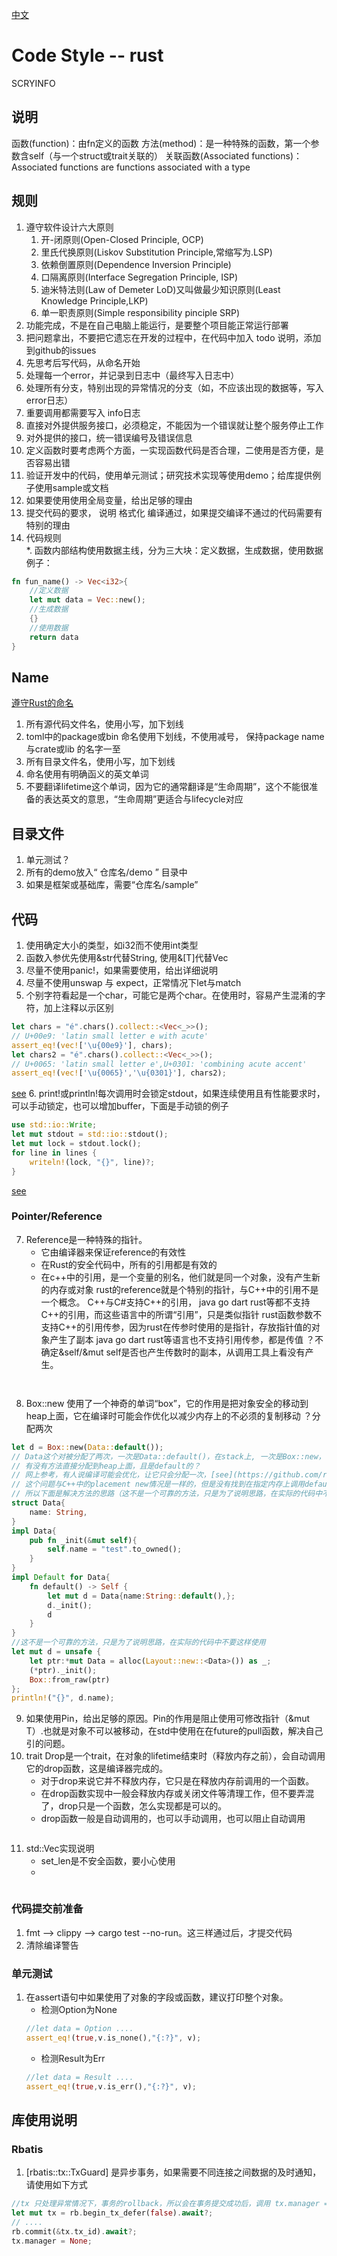 [中文](./codestyle_rust-cn.md)  
# Code Style -- rust
SCRYINFO
## 说明
函数(function)：由fn定义的函数
方法(method)：是一种特殊的函数，第一个参数含self（与一个struct或trait关联的）
关联函数(Associated functions)：Associated functions are functions associated with a type
## 规则
1. 遵守软件设计六大原则
	1. 开-闭原则(Open-Closed Principle, OCP)
	2. 里氏代换原则(Liskov Substitution Principle,常缩写为.LSP)
	3. 依赖倒置原则(Dependence Inversion Principle)
	4. 口隔离原则(Interface Segregation Principle, ISP)
	5. 迪米特法则(Law of Demeter LoD)又叫做最少知识原则(Least Knowledge Principle,LKP)
	6. 单一职责原则(Simple responsibility pinciple SRP)
2. 功能完成，不是在自己电脑上能运行，是要整个项目能正常运行部署
3. 把问题拿出，不要把它遗忘在开发的过程中，在代码中加入 todo 说明，添加到github的issues
4. 先思考后写代码，从命名开始
5. 处理每一个error，并记录到日志中（最终写入日志中）
6. 处理所有分支，特别出现的异常情况的分支（如，不应该出现的数据等，写入error日志）
7. 重要调用都需要写入 info日志
8. 直接对外提供服务接口，必须稳定，不能因为一个错误就让整个服务停止工作
9. 对外提供的接口，统一错误编号及错误信息
10. 定义函数时要考虑两个方面，一实现函数代码是否合理，二使用是否方便，是否容易出错
11. 验证开发中的代码，使用单元测试；研究技术实现等使用demo；给库提供例子使用sample或文档
12. 如果要使用使用全局变量，给出足够的理由
13. 提交代码的要求， 说明 格式化 编译通过，如果提交编译不通过的代码需要有特别的理由
14. 代码规则    
    *. 函数内部结构使用数据主线，分为三大块：定义数据，生成数据，使用数据 
       例子： 
   ```rust
   fn fun_name() -> Vec<i32>{
       //定义数据
       let mut data = Vec::new();
       //生成数据
       {}
       //使用数据
       return data
   }
   ```
## Name 
[遵守Rust的命名](https://rust-lang.github.io/api-guidelines/naming.html)
1. 所有源代码文件名，使用小写，加下划线
2. toml中的package或bin 命名使用下划线，不使用减号， 保持package name 与crate或lib 的名字一至
2. 所有目录文件名，使用小写，加下划线
3. 命名使用有明确函义的英文单词
4. 不要翻译lifetime这个单词，因为它的通常翻译是“生命周期”，这个不能很准备的表达英文的意思，“生命周期”更适合与lifecycle对应
## 目录文件
1. 单元测试？
2. 所有的demo放入“ 仓库名/demo ” 目录中
3. 如果是框架或基础库，需要“仓库名/sample”
## 代码
1. 使用确定大小的类型，如i32而不使用int类型
2. 函数入参优先使用&str代替String, 使用&[T]代替Vec
3. 尽量不使用panic!，如果需要使用，给出详细说明
4. 尽量不使用unswap 与 expect，正常情况下let与match
5. 个别字符看起是一个char，可能它是两个char。在使用时，容易产生混淆的字符，加上注释以示区别
```rust
let chars = "é".chars().collect::<Vec<_>>();
// U+00e9: 'latin small letter e with acute'
assert_eq!(vec!['\u{00e9}'], chars);
let chars2 = "é".chars().collect::<Vec<_>>();
// U+0065: 'latin small letter e',U+0301: 'combining acute accent'
assert_eq!(vec!['\u{0065}','\u{0301}'], chars2);
```
[see](https://doc.rust-lang.org/stable/std/primitive.char.html)
6. print!或println!每次调用时会锁定stdout，如果连续使用且有性能要求时，可以手动锁定，也可以增加buffer，下面是手动锁的例子
```rust
use std::io::Write;
let mut stdout = std::io::stdout();
let mut lock = stdout.lock();
for line in lines {
    writeln!(lock, "{}", line)?;
}
```
[see](https://poly000.github.io/perf-book-zh/io_zh.html)
### Pointer/Reference
7. Reference是一种特殊的指针。
   * 它由编译器来保证reference的有效性  
   * 在Rust的安全代码中，所有的引用都是有效的  
   * 在c++中的引用，是一个变量的别名，他们就是同一个对象，没有产生新的内存或对象
     rust的reference就是个特别的指针，与C++中的引用不是一个概念。
     C++与C#支持C++的引用，
     java go dart rust等都不支持C++的引用，而这些语言中的所谓“引用”，只是类似指针
     rust函数参数不支持C++的引用传参，因为rust在传参时使用的是指针，存放指针值的对象产生了副本
     java go dart rust等语言也不支持引用传参，都是传值
     ？不确定&self/&mut self是否也产生传数时的副本，从调用工具上看没有产生。
```rust

```
```C++

```
8. Box::new 使用了一个神奇的单词“box”，它的作用是把对象安全的移动到heap上面，它在编译时可能会作优化以减少内存上的不必须的复制移动
   ？分配两次
```rust
let d = Box::new(Data::default());
// Data这个对被分配了两次，一次是Data::default()，在stack上, 一次是Box::new，在heap
// 有没有方法直接分配到heap上面，且是default的？
// 网上参考，有人说编译可能会优化，让它只会分配一次，[see](https://github.com/rust-lang/rust/issues/53827)，[see2](https://stackoverflow.com/questions/31502597/do-values-in-return-position-always-get-allocated-in-the-parents-stack-frame-or/31506225#31506225)
// 这个问题与C++中的placement new情况是一样的，但是没有找到在指定内存上调用default的方法，分析default的返回值是一个对象，没有转入参数的地方，它只产生一个对象，而不能在一个对象上运行。
// 所以下面是解决方法的思路（这不是一个可靠的方法，只是为了说明思路，在实际的代码中不要这样使用）
struct Data{
    name: String,
}
impl Data{
    pub fn _init(&mut self){
        self.name = "test".to_owned();
    }
}
impl Default for Data{
    fn default() -> Self {
        let mut d = Data{name:String::default(),};
        d._init();
        d
    }
}
//这不是一个可靠的方法，只是为了说明思路，在实际的代码中不要这样使用
let mut d = unsafe {
    let ptr:*mut Data = alloc(Layout::new::<Data>()) as _;
    (*ptr)._init();
    Box::from_raw(ptr)
};
println!("{}", d.name);
```
    
9. 如果使用Pin<T>，给出足够的原因。Pin的作用是阻止使用可修改指针（&mut T）.也就是对象不可以被移动，在std中使用在在future的pull函数，解决自己引的问题。
10. trait Drop是一个trait，在对象的lifetime结束时（释放内存之前），会自动调用它的drop函数，这是编译器完成的。  
    * 对于drop来说它并不释放内存，它只是在释放内存前调用的一个函数。
    * 在drop函数实现中一般会释放内存或关闭文件等清理工作，但不要弄混了，drop只是一个函数，怎么实现都是可以的。
    * drop函数一般是自动调用的，也可以手动调用，也可以阻止自动调用
```rust

```
11. std::Vec实现说明  
    * set_len是不安全函数，要小心使用
    * 
```rust

```

### 代码提交前准备
1. fmt --> clippy --> cargo test --no-run。这三样通过后，才提交代码
2. 清除编译警告

### 单元测试
1. 在assert语句中如果使用了对象的字段或函数，建议打印整个对象。    
    * 检测Option为None    
    ```rust
    //let data = Option ....
    assert_eq!(true,v.is_none(),"{:?}", v);
    ```
    * 检测Result为Err 
    ```rust
    //let data = Result ....
    assert_eq!(true,v.is_err(),"{:?}", v);
    ```

## 库使用说明
### Rbatis
1.  [rbatis::tx::TxGuard] 是异步事务，如果需要不同连接之间数据的及时通知，请使用如下方式
```rust
//tx 只处理异常情况下，事务的rollback，所以会在事务提交成功后，调用 tx.manager = None; 阻止 [rbatis::tx::TxGuard]再管理事务
let mut tx = rb.begin_tx_defer(false).await?;
// .... 
rb.commit(&tx.tx_id).await?;
tx.manager = None;
```
